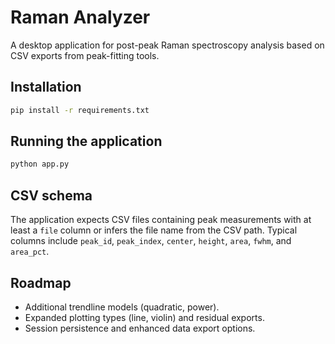 # Raman Analyzer

A desktop application for post-peak Raman spectroscopy analysis based on CSV exports from peak-fitting tools.

## Installation

```bash
pip install -r requirements.txt
```

## Running the application

```bash
python app.py
```

## CSV schema

The application expects CSV files containing peak measurements with at least a `file` column or infers the file name from the CSV path. Typical columns include `peak_id`, `peak_index`, `center`, `height`, `area`, `fwhm`, and `area_pct`.

## Roadmap

- Additional trendline models (quadratic, power).
- Expanded plotting types (line, violin) and residual exports.
- Session persistence and enhanced data export options.
